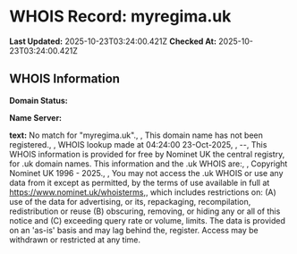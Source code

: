 # WHOIS Record: myregima.uk

**Last Updated:** 2025-10-23T03:24:00.421Z
**Checked At:** 2025-10-23T03:24:00.421Z

## WHOIS Information

**Domain Status:** 

**Name Server:** 

**text:** No match for "myregima.uk"., , This domain name has not been registered., , WHOIS lookup made at 04:24:00 23-Oct-2025, , --, This WHOIS information is provided for free by Nominet UK the central registry, for .uk domain names. This information and the .uk WHOIS are:, , Copyright Nominet UK 1996 - 2025., , You may not access the .uk WHOIS or use any data from it except as permitted, by the terms of use available in full at https://www.nominet.uk/whoisterms,, which includes restrictions on: (A) use of the data for advertising, or its, repackaging, recompilation, redistribution or reuse (B) obscuring, removing, or hiding any or all of this notice and (C) exceeding query rate or volume, limits. The data is provided on an 'as-is' basis and may lag behind the, register. Access may be withdrawn or restricted at any time.

